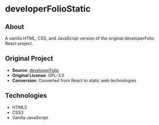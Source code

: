 # developerFolioStatic

## About
A vanilla HTML, CSS, and JavaScript version of the original developerFolio React project.

## Original Project
- **Source**: [developerFolio](https://github.com/saadpasta/developerFolio)
- **Original License**: GPL-3.0
- **Conversion**: Converted from React to static web technologies

## Technologies
- HTML5
- CSS3
- Vanilla JavaScript

